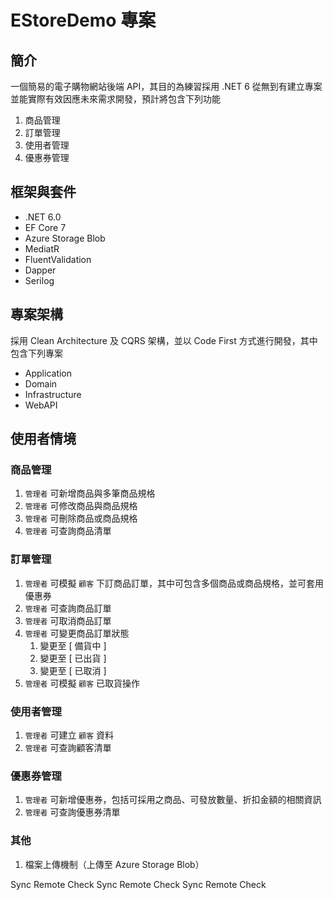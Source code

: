 # EStoreDemo 專案

## 簡介
一個簡易的電子購物網站後端 API，其目的為練習採用 .NET 6 從無到有建立專案並能實際有效因應未來需求開發，預計將包含下列功能
1. 商品管理
1. 訂單管理
1. 使用者管理
1. 優惠券管理

## 框架與套件
* .NET 6.0
* EF Core 7
* Azure Storage Blob
* MediatR
* FluentValidation
* Dapper
* Serilog

## 專案架構
採用 Clean Architecture 及 CQRS 架構，並以 Code First 方式進行開發，其中包含下列專案
* Application 
* Domain 
* Infrastructure 
* WebAPI

## 使用者情境

### 商品管理
1. `管理者` 可新增商品與多筆商品規格
1. `管理者` 可修改商品與商品規格
1. `管理者` 可刪除商品或商品規格
1. `管理者` 可查詢商品清單

### 訂單管理
1. `管理者` 可模擬 `顧客` 下訂商品訂單，其中可包含多個商品或商品規格，並可套用優惠券
1. `管理者` 可查詢商品訂單
1. `管理者` 可取消商品訂單
1. `管理者` 可變更商品訂單狀態
    1. 變更至 [ 備貨中 ] 
	1. 變更至 [ 已出貨 ]
	1. 變更至 [ 已取消 ] 
1. `管理者` 可模擬 `顧客` 已取貨操作

### 使用者管理
1. `管理者` 可建立 `顧客` 資料
1. `管理者` 可查詢顧客清單

### 優惠券管理
1. `管理者` 可新增優惠券，包括可採用之商品、可發放數量、折扣金額的相關資訊
1. `管理者` 可查詢優惠券清單

### 其他
1. 檔案上傳機制（上傳至 Azure Storage Blob）


Sync Remote Check
Sync Remote Check
Sync Remote Check
